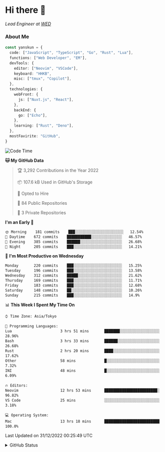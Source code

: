 # Hi there&nbsp;:wave:

_Lead Engineer at [WED](https://github.com/wedinc)_

### About Me

```ts
const yanskun = {
  code: ["JavaScript", "TypeScript", "Go", "Rust", "Lua"],
  functions: ["Web Developer", "EM"],
  devTools: {
    editor: ["Neovim", "VSCode"],
    keyboard: "HHKB",
    misc: ["tmux", "Copilot"],
  },
  technologies: {
    webFront: {
      js: ["Nuxt.js", "React"],
    },
    backEnd: {
      go: ["Echo"],
    },
    learning: ["Rust", "Deno"],
  },
  mostFavirite: "GitHub",
}
```

<!--START_SECTION:waka-->
![Code Time](http://img.shields.io/badge/Code%20Time-63%20hrs%2031%20mins-blue)

**🐱 My GitHub Data** 

> 🏆 3,292 Contributions in the Year 2022
 > 
> 📦 107.6 kB Used in GitHub's Storage 
 > 
> 💼 Opted to Hire
 > 
> 📜 84 Public Repositories 
 > 
> 🔑 3 Private Repositories  
 > 
**I'm an Early 🐤** 

```text
🌞 Morning    181 commits    ███░░░░░░░░░░░░░░░░░░░░░░   12.54% 
🌆 Daytime    672 commits    ███████████░░░░░░░░░░░░░░   46.57% 
🌃 Evening    385 commits    ██████░░░░░░░░░░░░░░░░░░░   26.68% 
🌙 Night      205 commits    ███░░░░░░░░░░░░░░░░░░░░░░   14.21%

```
📅 **I'm Most Productive on Wednesday** 

```text
Monday       220 commits    ███░░░░░░░░░░░░░░░░░░░░░░   15.25% 
Tuesday      196 commits    ███░░░░░░░░░░░░░░░░░░░░░░   13.58% 
Wednesday    312 commits    █████░░░░░░░░░░░░░░░░░░░░   21.62% 
Thursday     169 commits    ███░░░░░░░░░░░░░░░░░░░░░░   11.71% 
Friday       183 commits    ███░░░░░░░░░░░░░░░░░░░░░░   12.68% 
Saturday     148 commits    ██░░░░░░░░░░░░░░░░░░░░░░░   10.26% 
Sunday       215 commits    ███░░░░░░░░░░░░░░░░░░░░░░   14.9%

```


📊 **This Week I Spent My Time On** 

```text
⌚︎ Time Zone: Asia/Tokyo

💬 Programming Languages: 
Lua                      3 hrs 51 mins       ███████░░░░░░░░░░░░░░░░░░   28.96% 
Bash                     3 hrs 33 mins       ██████░░░░░░░░░░░░░░░░░░░   26.68% 
Rust                     2 hrs 20 mins       ████░░░░░░░░░░░░░░░░░░░░░   17.62% 
Other                    58 mins             █░░░░░░░░░░░░░░░░░░░░░░░░   7.32% 
INI                      48 mins             █░░░░░░░░░░░░░░░░░░░░░░░░   6.09%

🔥 Editors: 
Neovim                   12 hrs 53 mins      ████████████████████████░   96.82% 
VS Code                  25 mins             ░░░░░░░░░░░░░░░░░░░░░░░░░   3.18%

💻 Operating System: 
Mac                      13 hrs 18 mins      █████████████████████████   100.0%

```


 Last Updated on 31/12/2022 00:25:49 UTC
<!--END_SECTION:waka-->

<details>
<summary>GitHub Status</summary>
<picture>
  <source media="(prefers-color-scheme: dark)" srcset="https://raw.githubusercontent.com/yanskun/yanskun/master/profile-summary-card-output/nord_dark/0-profile-details.svg">
 <img src="https://raw.githubusercontent.com/yanskun/yanskun/master/profile-summary-card-output/default/0-profile-details.svg">
</picture>
<br>
<picture>
  <source media="(prefers-color-scheme: dark)" srcset="https://raw.githubusercontent.com/yanskun/yanskun/master/profile-summary-card-output/nord_dark/1-repos-per-language.svg">
 <img src="https://raw.githubusercontent.com/yanskun/yanskun/master/profile-summary-card-output/default/1-repos-per-language.svg">
</picture>
<picture>
  <source media="(prefers-color-scheme: dark)" srcset="https://raw.githubusercontent.com/yanskun/yanskun/master/profile-summary-card-output/nord_dark/2-most-commit-language.svg">
 <img src="https://raw.githubusercontent.com/yanskun/yanskun/master/profile-summary-card-output/default/2-most-commit-language.svg">
</picture>
<br>
<picture>
  <source media="(prefers-color-scheme: dark)" srcset="https://raw.githubusercontent.com/yanskun/yanskun/master/profile-summary-card-output/nord_dark/3-stats.svg">
 <img src="https://raw.githubusercontent.com/yanskun/yanskun/master/profile-summary-card-output/default/3-stats.svg">
</picture>
<picture>
  <source media="(prefers-color-scheme: dark)" srcset="https://raw.githubusercontent.com/yanskun/yanskun/master/profile-summary-card-output/nord_dark/4-productive-time.svg">
 <img src="https://raw.githubusercontent.com/yanskun/yanskun/master/profile-summary-card-output/default/4-productive-time.svg">
</picture>
</details>
